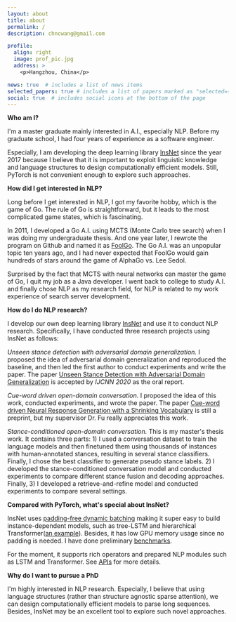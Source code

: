 ```yaml
---
layout: about
title: about
permalink: /
description: chncwang@gmail.com

profile:
  align: right
  image: prof_pic.jpg
  address: >
    <p>Hangzhou, China</p>

news: true  # includes a list of news items
selected_papers: true # includes a list of papers marked as "selected={true}"
social: true  # includes social icons at the bottom of the page
---
```


**Who am I?**

I'm a master graduate mainly interested in A.I., especially NLP. Before my graduate school, I had four years of experience as a software engineer.

Especially, I am developing the deep learning library [InsNet](http://github.com/chncwang/insnet) since the year 2017 because I believe that it is important to exploit linguistic knowledge and language structures to design computationally efficient models. Still, PyTorch is not convenient enough to explore such approaches.

**How did I get interested in NLP?**

Long before I get interested in NLP, I got my favorite hobby, which is the game of Go. The rule of Go is straightforward, but it leads to the most complicated game states, which is fascinating.

In 2011, I developed a Go A.I. using MCTS (Monte Carlo tree search) when I was doing my undergraduate thesis. And one year later, I rewrote the program on Github and named it as [FoolGo](http://github.com/chncwang/foolgo). The Go A.I. was an unpopular topic ten years ago, and I had never expected that FoolGo would gain hundreds of stars around the game of AlphaGo vs. Lee Sedol.

Surprised by the fact that MCTS with neural networks can master the game of Go, I quit my job as a Java developer. I went back to college to study A.I. and finally chose NLP as my research field, for NLP is related to my work experience of search server development.

**How do I do NLP research?**

I develop our own deep learning library [InsNet](http://github.com/chncwang/insnet) and use it to conduct NLP research. Specifically, I have conducted three research projects using InsNet as follows:

*Unseen stance detection with adversarial domain generalization.* I proposed the idea of adversarial domain generalization and reproduced the baseline, and then led the first author to conduct experiments and write the paper. The paper [Unseen Stance Detection with Adversarial Domain Generalization](https://arxiv.org/pdf/2010.05471.pdf) is accepted by *IJCNN 2020* as the oral report.

*Cue-word driven open-domain conversation.* I proposed the idea of this work, conducted experiments, and wrote the paper. The paper [Cue-word driven Neural Response Generation with a Shrinking Vocabulary](https://arxiv.org/pdf/2010.04927.pdf) is still a preprint, but my supervisor Dr. Fu really appreciates this work.

*Stance-conditioned open-domain conversation.* This is my master's thesis work. It contains three parts: 1) I used a conversation dataset to train the language models and then finetuned them using thousands of instances with human-annotated stances, resulting in several stance classifiers. Finally, I chose the best classifier to generate pseudo stance labels. 2) I developed the stance-conditioned conversation model and conducted experiments to compare different stance fusion and decoding approaches. Finally, 3) I developed a retrieve-and-refine model and conducted experiments to compare several settings.

**Compared with PyTorch, what's special about InsNet?**

InsNet uses [padding-free dynamic batching](https://insnet.readthedocs.io/en/latest/dynamic_batch.html) making it super easy to build instance-dependent models, such as tree-LSTM and hierarchical Transformer([an example](https://insnet.readthedocs.io/en/latest/getting_started.html#example-of-hierarchical-model)). Besides, it has low GPU memory usage since no padding is needed. I have done preliminary [benchmarks](https://insnet.readthedocs.io/en/latest/benchmark.html).

For the moment, it supports rich operators and prepared NLP modules such as LSTM and Transformer. See [APIs](https://insnet.readthedocs.io/en/latest/reference.html#) for more details.

**Why do I want to pursue a PhD**

I'm highly interested in NLP research. Especially, I believe that using language structures (rather than structure agnostic sparse attention), we can design computationally efficient models to parse long sequences. Besides, InsNet may be an excellent tool to explore such novel approaches.
